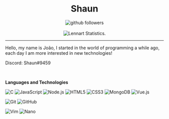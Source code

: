 <h1 align=center>Shaun</h1>

<p align="center">
    <img src="https://img.shields.io/github/followers/shaundeveloper?label=Follow&style=social" alt="github followers" /><br>
    <br>
    <img src="https://github-readme-stats.vercel.app/api?username=shaundeveloper&show_icons=true&custom_title=Shaun%20Github%20Stats&theme=gotham" alt="Lennart Statistics." />
    
</p>
<hr>

Hello, my name is João, I started in the world of programming a while ago, each day I am more interested in new technologies!

Discord: Shaun#9459

<br>

**Languages and Technologies**

![C](https://img.shields.io/badge/-C-000000?style=for-the-badge&logo=c&logoColor=fff)
![JavaScript](https://img.shields.io/badge/-JavaScript-000000?style=for-the-badge&logo=javascript&logoColor=fff)
![Node.js](https://img.shields.io/badge/-Node.js-000000?style=for-the-badge&logo=node.js&logoColor=fff)
![HTML5](https://img.shields.io/badge/-HTML5-000000?style=for-the-badge&logo=HTML5&logoColor=fff)
![CSS3](https://img.shields.io/badge/-CSS3-000000?style=for-the-badge&logo=CSS3&logoColor=fff)
![MongoDB](https://img.shields.io/badge/-MongoDB-000000?style=for-the-badge&logo=mongodb&logoColor=fff)
![Vue.js](https://img.shields.io/badge/-Vue.js-000000?style=for-the-badge&logo=vue.js&logoColor=fff)

![Git](https://img.shields.io/badge/-Git-000000?style=for-the-badge&logo=git&logoColor=fff)
![GitHub](https://img.shields.io/badge/-GitHub-000000?style=for-the-badge&logo=github&logoColor=fff)

![Vim](https://img.shields.io/badge/-Vim-000000?style=for-the-badge&logo=vim&logoColor=fff)
![Nano](https://img.shields.io/badge/-Nano-000000?style=for-the-badge&logo=nano&logoColor=fff)
